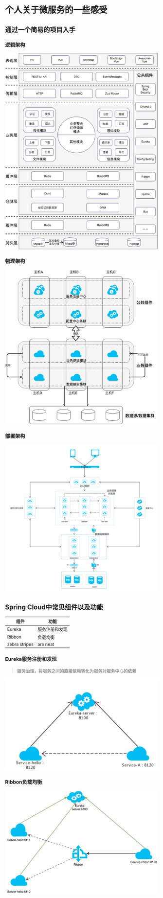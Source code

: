 # 个人关于微服务的一些感受
## 通过一个简易的项目入手
### 逻辑架构
![image](./image/逻辑架构.png)
### 物理架构
![image](./image/物理架构升级.png)

### 部署架构
![image](./image/部署架构.png)


## Spring Cloud中常见组件以及功能

|组件           | 功能             |
| ------------- |-------------    |
| Eureka        |  服务注册和发现   |
| Ribbon        |  负载均衡        |
| zebra stripes | are neat        |

### Eureka服务注册和发现
> 服务治理，将服务之间的直接依赖转化为服务对服务中心的依赖

![image](./image/服务治理.png)




### Ribbon负载均衡

![image](./image/服务注册与发现.png)
